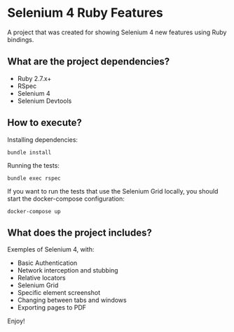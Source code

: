 # Selenium 4 Ruby Features

A project that was created for showing Selenium 4 new features using Ruby bindings.

## What are the project dependencies?
- Ruby 2.7.x+
- RSpec
- Selenium 4
- Selenium Devtools

## How to execute?
Installing dependencies:
```
bundle install
```

Running the tests:
```
bundle exec rspec
```

If you want to run the tests that use the Selenium Grid locally, you should start the docker-compose configuration:
```
docker-compose up
```

## What does the project includes?
Exemples of Selenium 4, with:
- Basic Authentication
- Network interception and stubbing
- Relative locators
- Selenium Grid
- Specific element screenshot
- Changing between tabs and windows
- Exporting pages to PDF

Enjoy!
